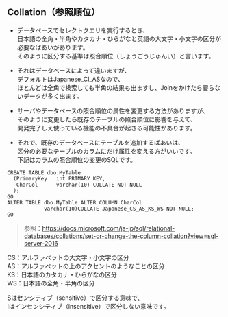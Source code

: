 
## Collation（参照順位）
* データベースでセレクトクエリを実行するとき、  
日本語の全角・半角やカタカナ・ひらがなと英語の大文字・小文字の区分が必要なばあいがあります。  
そのように区分する基準は照合順位（しょうごうじゅんい）と言います。  

* それはデータベースによって違いますが、  
デフォルトはJapanese_CI_ASなので、  
ほとんどは全角で検索しても半角の結果も出ますし、Joinをかけたら要らないデータが多く出ます。  
  
* サーバやデータベースの照合順位の属性を変更する方法がありますが、  
そのように変更したら既存のテーブルの照合順位に影響を与えて、  
開発完了しえ使っている機能の不具合が起きる可能性があります。  
  
* それで、既存のデータベースにテーブルを追加するばあいは、  
区分の必要なテーブルのカラムにだけ属性を変える方がいいです。  
下記はカラムの照合順位の変更のSQLです。  

```sqlserver
CREATE TABLE dbo.MyTable  
  (PrimaryKey   int PRIMARY KEY,  
   CharCol      varchar(10) COLLATE NOT NULL  
  );  
GO  
ALTER TABLE dbo.MyTable ALTER COLUMN CharCol  
            varchar(10)COLLATE Japanese_CS_AS_KS_WS NOT NULL;  
GO  
```

>参照：https://docs.microsoft.com/ja-jp/sql/relational-databases/collations/set-or-change-the-column-collation?view=sql-server-2016
  
CS：アルファベットの大文字・小文字の区分  
AS：アルファベットの上のアクセントのようなことの区分  
KS：日本語のカタカナ・ひらがなの区分  
WS：日本語の全角・半角の区分  
  
Sはセンシティブ（sensitive）で区分する意味で、  
Iはインセンシティブ（insensitive）で区分しない意味です。  

